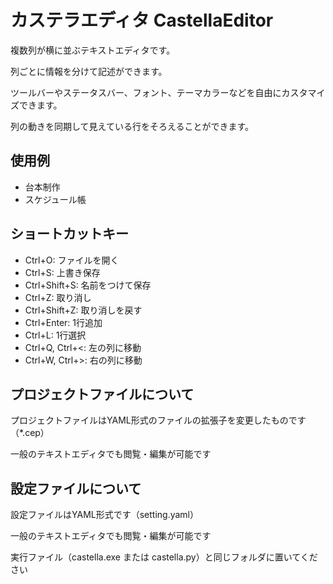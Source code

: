 # カステラエディタ CastellaEditor

複数列が横に並ぶテキストエディタです。

列ごとに情報を分けて記述ができます。

ツールバーやステータスバー、フォント、テーマカラーなどを自由にカスタマイズできます。

列の動きを同期して見えている行をそろえることができます。

## 使用例

- 台本制作
- スケジュール帳

## ショートカットキー

- Ctrl+O:         ファイルを開く
- Ctrl+S:         上書き保存
- Ctrl+Shift+S:   名前をつけて保存
- Ctrl+Z:         取り消し
- Ctrl+Shift+Z:   取り消しを戻す
- Ctrl+Enter:     1行追加
- Ctrl+L:         1行選択
- Ctrl+Q, Ctrl+<: 左の列に移動
- Ctrl+W, Ctrl+>: 右の列に移動

## プロジェクトファイルについて

プロジェクトファイルはYAML形式のファイルの拡張子を変更したものです（*.cep）

一般のテキストエディタでも閲覧・編集が可能です

## 設定ファイルについて

設定ファイルはYAML形式です（setting.yaml）

一般のテキストエディタでも閲覧・編集が可能です

実行ファイル（castella.exe または castella.py）と同じフォルダに置いてください